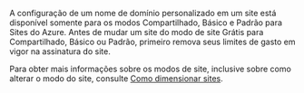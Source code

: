 A configuração de um nome de domínio personalizado em um site está disponível somente para os modos Compartilhado, Básico e Padrão para Sites do Azure. Antes de mudar um site do modo de site Grátis para Compartilhado, Básico ou Padrão, primeiro remova seus limites de gasto em vigor na assinatura do site.

Para obter mais informações sobre os modos de site, inclusive sobre como alterar o modo do site, consulte [Como dimensionar sites][Como dimensionar sites].

  [Como dimensionar sites]: /pt-br/documentation/articles/web-sites-scale/

